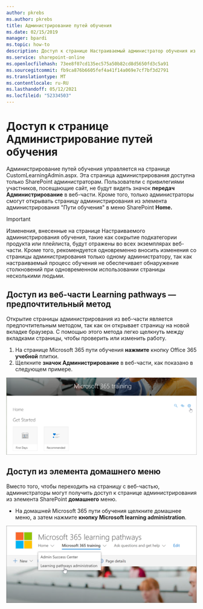 ```yaml
---
author: pkrebs
ms.author: pkrebs
title: Администрирование путей обучения
ms.date: 02/15/2019
manager: bpardi
ms.topic: how-to
description: Доступ к странице Настраиваемый администратор обучения из веб-части или меню
ms.service: sharepoint-online
ms.openlocfilehash: 73ee8f07cd135ec575a50b82cd8d5650fd3c5a91
ms.sourcegitcommit: fb9ca876b6605fef4a41f14a069e7cf7bf3d2791
ms.translationtype: MT
ms.contentlocale: ru-RU
ms.lasthandoff: 05/12/2021
ms.locfileid: "52334503"
---
```

# <a name="access-the-learning-pathways-administration-page"></a>Доступ к странице Администрирование путей обучения

Администрирование путей обучения управляется на странице CustomLearningAdmin.aspx. Эта страница администрирования доступна только SharePoint администраторам. Пользователи с привилегиями участников, посещающие сайт, не будут видеть значок **передач Администрирование** в веб-части. Кроме того, только администраторы смогут открывать страницу  администрирования из элемента администрирования "Пути обучения" в меню SharePoint **Home.** 

> [!IMPORTANT]
> Изменения, внесенные на странице Настраиваемого администрирования обучения, такие как сокрытие подкатегории продукта или плейлиста, будут отражены во всех экземплярах веб-части. Кроме того, рекомендуется одновременно вносить изменения со страницы администрирования только одному администратору, так как настраиваемый процесс обучения не обеспечивает обнаружение столкновений при одновременном использовании страницы несколькими людьми.  

## <a name="access-from-the-learning-pathways-web-part---preferred-method"></a>Доступ из веб-части Learning pathways — предпочтительный метод
Открытие страницы администрирования из веб-части является предпочтительным методом, так как он открывает страницу на новой вкладке браузера. С помощью этого метода легко щелкнуть между вкладками страницы, чтобы проверить или изменить работу.  

1. На странице Microsoft 365 пути обучения **нажмите** кнопку Office 365 **учебной** плитки.
2. Щелкните **значок Администрирование** в веб-части, как показано в следующем примере.

![Значок указателя вручную указывает на значок Администрирование в окне Microsoft 365 подготовки.](media/cg-adminaccbtn.png)

## <a name="access-from-the-home-menu-item"></a>Доступ из элемента домашнего меню
Вместо того, чтобы переходить на страницу с веб-частью, администраторы могут получить доступ к странице администрирования из элемента SharePoint **домашнего** меню. 

- На домашней Microsoft 365 пути обучения щелкните  домашнее меню, а затем нажмите **кнопку Microsoft learning administration**.

![Значок указателя в форме руки указывает на параметр администрирования.](media/cg-adminaccmenu.png)